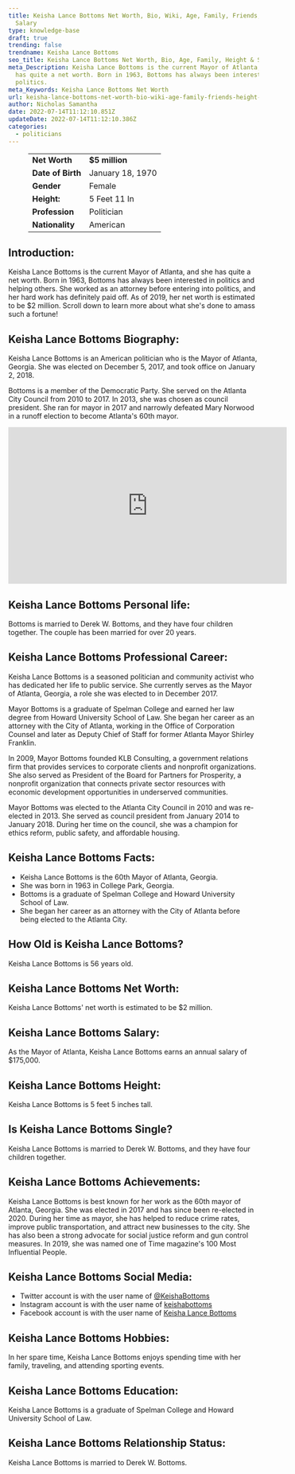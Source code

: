 ```yaml
---
title: Keisha Lance Bottoms Net Worth, Bio, Wiki, Age, Family, Friends, Height &
  Salary
type: knowledge-base
draft: true
trending: false
trendname: Keisha Lance Bottoms
seo_title: Keisha Lance Bottoms Net Worth, Bio, Age, Family, Height & Salary - WorthKnow
meta_Description: Keisha Lance Bottoms is the current Mayor of Atlanta, and she
  has quite a net worth. Born in 1963, Bottoms has always been interested in
  politics.
meta_Keywords: Keisha Lance Bottoms Net Worth
url: keisha-lance-bottoms-net-worth-bio-wiki-age-family-friends-height-salary
author: Nicholas Samantha
date: 2022-07-14T11:12:10.851Z
updateDate: 2022-07-14T11:12:10.386Z
categories:
  - politicians
---
```

<figure class="wp-block-table is-style-stripes">
  <table>
    <tbody>
      <tr>
        <td>
          <strong>Net Worth</strong>
        </td>
        <td>
          <strong>$5 million</strong>
        </td>
      </tr>
      <tr>
        <td>
          <strong>Date of Birth</strong>
        </td>
        <td>January 18, 1970</td>
      </tr>
      <tr>
        <td>
          <strong>Gender</strong>
        </td>
        <td>Female</td>
      </tr>
      <tr>
        <td>
          <strong>Height:</strong>
        </td>
        <td>5 Feet 11 In</td>
      </tr>
      <tr>
        <td>
          <strong>Profession</strong>
        </td>
        <td>Politician</td>
      </tr>
      <tr>
        <td>
          <strong>Nationality</strong>
        </td>
        <td>American</td>
      </tr>
    </tbody>
  </table>
</figure>

## **Introduction:**

Keisha Lance Bottoms is the current Mayor of Atlanta, and she has quite a net worth. Born in 1963, Bottoms has always been interested in politics and helping others. She worked as an attorney before entering into politics, and her hard work has definitely paid off. As of 2019, her net worth is estimated to be $2 million. Scroll down to learn more about what she's done to amass such a fortune!

## **Keisha Lance Bottoms Biography:**

Keisha Lance Bottoms is an American politician who is the Mayor of Atlanta, Georgia. She was elected on December 5, 2017, and took office on January 2, 2018.

Bottoms is a member of the Democratic Party. She served on the Atlanta City Council from 2010 to 2017. In 2013, she was chosen as council president. She ran for mayor in 2017 and narrowly defeated Mary Norwood in a runoff election to become Atlanta's 60th mayor.

<iframe width="560" height="315" src="https://www.youtube.com/embed/pbVFkbhW1oE" title="YouTube video player" frameborder="0" allow="accelerometer; autoplay; clipboard-write; encrypted-media; gyroscope; picture-in-picture" allowfullscreen></iframe>

## **Keisha Lance Bottoms Personal life:**

Bottoms is married to Derek W. Bottoms, and they have four children together. The couple has been married for over 20 years.

## **Keisha Lance Bottoms Professional Career:**

Keisha Lance Bottoms is a seasoned politician and community activist who has dedicated her life to public service. She currently serves as the Mayor of Atlanta, Georgia, a role she was elected to in December 2017.

Mayor Bottoms is a graduate of Spelman College and earned her law degree from Howard University School of Law. She began her career as an attorney with the City of Atlanta, working in the Office of Corporation Counsel and later as Deputy Chief of Staff for former Atlanta Mayor Shirley Franklin.

In 2009, Mayor Bottoms founded KLB Consulting, a government relations firm that provides services to corporate clients and nonprofit organizations. She also served as President of the Board for Partners for Prosperity, a nonprofit organization that connects private sector resources with economic development opportunities in underserved communities.

Mayor Bottoms was elected to the Atlanta City Council in 2010 and was re-elected in 2013. She served as council president from January 2014 to January 2018. During her time on the council, she was a champion for ethics reform, public safety, and affordable housing.

## **Keisha Lance Bottoms Facts:** 

* Keisha Lance Bottoms is the 60th Mayor of Atlanta, Georgia.
* She was born in 1963 in College Park, Georgia.
* Bottoms is a graduate of Spelman College and Howard University School of Law.
* She began her career as an attorney with the City of Atlanta before being elected to the Atlanta City.

## **How Old is Keisha Lance Bottoms?**

Keisha Lance Bottoms is 56 years old.

## **Keisha Lance Bottoms Net Worth:**

Keisha Lance Bottoms' net worth is estimated to be $2 million.

## **Keisha Lance Bottoms Salary:**

As the Mayor of Atlanta, Keisha Lance Bottoms earns an annual salary of $175,000.

## **Keisha Lance Bottoms Height:**

Keisha Lance Bottoms is 5 feet 5 inches tall.

## **Is Keisha Lance Bottoms Single?** 

Keisha Lance Bottoms is married to Derek W. Bottoms, and they have four children together.

## **Keisha Lance Bottoms Achievements:**

Keisha Lance Bottoms is best known for her work as the 60th mayor of Atlanta, Georgia. She was elected in 2017 and has since been re-elected in 2020. During her time as mayor, she has helped to reduce crime rates, improve public transportation, and attract new businesses to the city. She has also been a strong advocate for social justice reform and gun control measures. In 2019, she was named one of Time magazine's 100 Most Influential People.

## **Keisha Lance Bottoms Social Media:**

* Twitter account is with the user name of <a href="https://twitter.com/keishabottoms" target="_blank" rel="nofollow" rel="noopener">@KeishaBottoms</a>
* Instagram account is with the user name of <a href="https://www.instagram.com/keishabottoms/" target="_blank" rel="nofollow" rel="noopener">keishabottoms</a>
* Facebook account is with the user name of <a href="https://www.facebook.com/keisha.bottoms" target="_blank" rel="nofollow" rel="noopener">Keisha Lance Bottoms </a>

## **Keisha Lance Bottoms Hobbies:**

In her spare time, Keisha Lance Bottoms enjoys spending time with her family, traveling, and attending sporting events.

## **Keisha Lance Bottoms Education:**

Keisha Lance Bottoms is a graduate of Spelman College and Howard University School of Law.

## **Keisha Lance Bottoms Relationship Status:**

Keisha Lance Bottoms is married to Derek W. Bottoms.